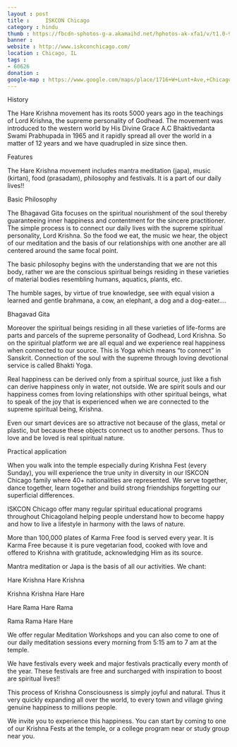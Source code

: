 ```yaml
---
layout : post
title : 	ISKCON Chicago
category : hindu
thumb : https://fbcdn-sphotos-g-a.akamaihd.net/hphotos-ak-xfa1/v/t1.0-9/p640x640/10635821_745535012183380_786622175295556855_n.jpg?oh=baccbfc7278cf65db02816af13ecc0b0&oe=5664B22F&__gda__=1450236737_ab18728d69a9d658d6fe4b0805b9af73
banner : 
website : http://www.iskconchicago.com/
location : Chicago, IL
tags : 
- 60626 
donation : 
google-map : https://www.google.com/maps/place/1716+W+Lunt+Ave,+Chicago,+IL+60626/data=!4m2!3m1!1s0x880fd1b6b36f8009:0x5de3b50a3cc7271a?sa=X&ved=0CB4Q8gEwAGoVChMI6uuviL7JxwIVCVc-Ch1pKQ41
---
```


History

The Hare Krishna movement has its roots 5000 years ago in the teachings of Lord Krishna, the supreme personality of Godhead.  The movement was introduced to the western world by His Divine Grace A.C Bhaktivedanta Swami Prabhupada in 1965 and it rapidly spread all over the world in a matter of 12 years and we have quadrupled in size since then.

Features

The Hare Krishna movement includes mantra meditation (japa), music (kirtan), food (prasadam), philosophy and festivals. It is a part of our daily lives!!

Basic Philosophy

The Bhagavad Gita focuses on the spiritual nourishment of the soul thereby guaranteeing inner happiness and contentment for the sincere practitioner. The simple process is to connect our daily lives with the supreme spiritual personality, Lord Krishna. So the food we eat, the music we hear, the object of our meditation and the basis of our relationships with one another are all centered around the same focal point.

The basic philosophy begins with the understanding that we are not this body, rather we are the conscious spiritual beings residing in these varieties of material bodies resembling humans, aquatics, plants, etc.

The humble sages, by virtue of true knowledge, see with equal vision a learned and gentle brahmana, a cow, an elephant, a dog and a dog-eater….

 Bhagavad Gita

Moreover the spiritual beings residing in all these varieties of life-forms are parts and parcels of the supreme personality of Godhead, Lord Krishna. So on the spiritual platform we are all equal and we experience real happiness when connected to our source. This is Yoga which means “to connect” in Sanskrit. Connection of the soul with the supreme through loving devotional service is called Bhakti Yoga. 

Real happiness can be derived only from a spiritual source, just like a fish can derive happiness only in water, not outside. We are spirit souls and our happiness comes from loving relationships with other spiritual beings, what to speak of the joy that is experienced when we are connected to the supreme spiritual being, Krishna.

Even our smart devices are so attractive not because of the glass, metal or plastic, but because these objects connect us to another persons.  Thus to love and be loved is real spiritual nature.

Practical application

When you walk into the temple especially during Krishna Fest (every Sunday), you will experience the true unity in diversity in our ISKCON Chicago family where 40+ nationalities are represented. We serve together, dance together, learn together and build strong friendships forgetting our superficial differences.

ISKCON Chicago offer many regular spiritual educational programs throughout Chicagoland helping people understand how to become happy and how to live a lifestyle in harmony with the laws of nature.

More than 100,000 plates of Karma Free food is served every year. It is Karma Free because it is pure vegetarian food, cooked with love and offered to Krishna with gratitude, acknowledging Him as its source.

Mantra meditation or Japa is the basis of all our activities. We chant:

Hare Krishna Hare Krishna

Krishna Krishna Hare Hare

Hare Rama Hare Rama

Rama Rama Hare Hare

We offer regular Meditation Workshops and you can also come to one of our daily meditation sessions every morning from 5:15 am to 7 am at the temple.

We have festivals every week and major festivals practically every month of the year. These festivals are free and surcharged with inspiration to boost are spiritual lives!!

This process of Krishna Consciousness is simply joyful and natural. Thus it very quickly expanding all over the world, to every town and village giving genuine happiness to millions people.

We invite you to experience this happiness. You can start by coming to one of our Krishna Fests at the temple, or a college program near or study group near you.